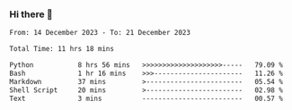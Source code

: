 ### Hi there 👋

<!--
**ututono/ututono** is a ✨ _special_ ✨ repository because its `README.md` (this file) appears on your GitHub profile.

Here are some ideas to get you started:

- 🔭 I’m currently working on ...
- 🌱 I’m currently learning ...
- 👯 I’m looking to collaborate on ...
- 🤔 I’m looking for help with ...
- 💬 Ask me about ...
- 📫 How to reach me: ...
- 😄 Pronouns: ...
- ⚡ Fun fact: ...
-->



<!--START_SECTION:waka-->

```txt
From: 14 December 2023 - To: 21 December 2023

Total Time: 11 hrs 18 mins

Python           8 hrs 56 mins   >>>>>>>>>>>>>>>>>>>>-----   79.09 %
Bash             1 hr 16 mins    >>>----------------------   11.26 %
Markdown         37 mins         >------------------------   05.54 %
Shell Script     20 mins         >------------------------   02.98 %
Text             3 mins          -------------------------   00.57 %
```

<!--END_SECTION:waka-->
